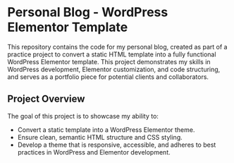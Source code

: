 # Personal Blog - WordPress Elementor Template

This repository contains the code for my personal blog, created as part of a practice project to convert a static HTML template into a fully functional WordPress Elementor template. This project demonstrates my skills in WordPress development, Elementor customization, and code structuring, and serves as a portfolio piece for potential clients and collaborators.

## Project Overview

The goal of this project is to showcase my ability to:
- Convert a static template into a WordPress Elementor theme.
- Ensure clean, semantic HTML structure and CSS styling.
- Develop a theme that is responsive, accessible, and adheres to best practices in WordPress and Elementor development.
